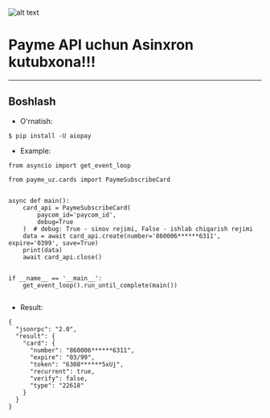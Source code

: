 ![alt text](https://i.imgur.com/XDz8NNJ_d.webp?maxwidth=760&fidelity=grand)

# Payme API uchun Asinxron kutubxona!!!

<hr>

## Boshlash

* O'rnatish:

```
$ pip install -U aiopay
```

* Example:

```python3
from asyncio import get_event_loop

from payme_uz.cards import PaymeSubscribeCard


async def main():
    card_api = PaymeSubscribeCard(
        paycom_id='paycom_id',
        debug=True
    )  # debug: True - sinov rejimi, False - ishlab chiqarish rejimi
    data = await card_api.create(number='860006******6311', expire='0399', save=True)
    print(data)
    await card_api.close()


if __name__ == '__main__':
    get_event_loop().run_until_complete(main())


```

* Result:

```json5
{
  "jsonrpc": "2.0",
  "result": {
    "card": {
      "number": "860006******6311",
      "expire": "03/99",
      "token": "6308******5xUj",
      "recurrent": true,
      "verify": false,
      "type": "22618"
    }
  }
}
```

